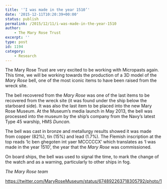 ```yaml
---
title: '‘I was made in the year 1510’'
date: '2015-12-11T10:20:39+00:00'
status: publish
permalink: /2015/12/11/i-was-made-in-the-year-1510
author: 
    - The Mary Rose Trust
excerpt: ''
type: post
id: 1194
category:
    - Research
---
```

The Mary Rose Trust are very excited to be working with Micropasts again. This time, we will be working towards the production of a 3D model of the *Mary Rose* bell, one of the most iconic items to have been raised from the wreck site.

The bell recovered from the *Mary Rose* was one of the last items to be recovered from the wreck site (it was found under the ship below the starboard side). It was also the last item to be placed into the new Mary Rose Museum. At the Museum’s media launch in May 2013, the bell was processed into the museum by the ship’s company from the Navy’s latest Type 45 warship, HMS *Duncan.*

The bell was cast in bronze and metallurgy results showed it was made from copper (82%), tin (15%) and lead (1.7%). The Flemish inscription at the top reads ‘Ic ben ghegoten int yaer MCCCCCX’ which translates as ‘I was made in the year 1510’, the year that the *Mary Rose* was commissioned.

On board ships, the bell was used to signal the time, to mark the change of the watch and as a warning, particularly to other ships in fog.

*The Mary Rose team*

<https://twitter.com/MaryRoseMuseum/status/674892263718305792/photo/1>